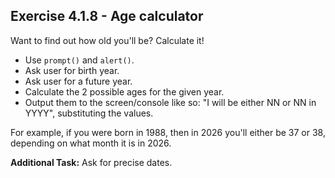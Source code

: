 ## Exercise 4.1.8 - Age calculator

Want to find out how old you'll be? Calculate it!

* Use `prompt()` and `alert()`.
* Ask user for birth year.
* Ask user for a future year.
* Calculate the 2 possible ages for the given year.
* Output them to the screen/console like so: "I will be either NN or NN in YYYY", substituting the values.

For example, if you were born in 1988, then in 2026 you'll either be 37 or 38, depending on what month it is in 2026. 

**Additional Task:** Ask for precise dates.
